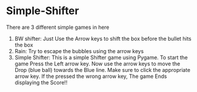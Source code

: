 # Simple-Shifter
There are 3 different simple games in here
1. BW shifter:  Just Use the Arrow keys to shift the box before the bullet hits the box
2. Rain:  Try to escape the bubbles using the arrow keys
3. Simple Shifter:
  This is a simple Shifter game using Pygame. To start the game Press the Left arrow key.
  Now use the arrow keys to move the Drop (blue ball) towards the Blue line.
  Make sure to click the appropriate arrow key.
  If the pressed the wrong arrow key, The game Ends displaying the Score!!
